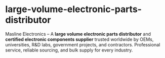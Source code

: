 # large-volume-electronic-parts-distributor
Masline Electronics – A **large volume electronic parts distributor** and **certified electronic components supplier** trusted worldwide by OEMs, universities, R&amp;D labs, government projects, and contractors. Professional service, reliable sourcing, and bulk supply for every industry.
